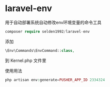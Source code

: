# laravel-env

用于自动部署系统自动修改env环境变量的命令工具
```php
composer require selden1992/laravel-env
```
添加 
```php
\Env\Commands\EnvCommand::class,  
```
到 Kernel.php 文件里

使用用法
```php
php artisan env:generate=PUSHER_APP_ID 2334324
```

